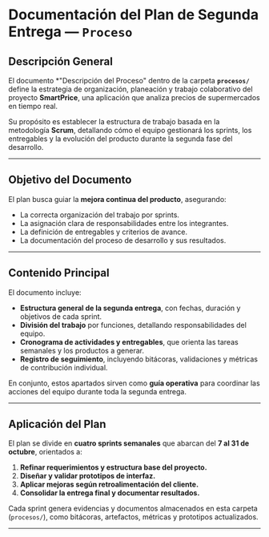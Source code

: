 # Documentación del Plan de Segunda Entrega — `Proceso`

## Descripción General
El documento *"Descripción del Proceso" dentro de la carpeta **`procesos/`** define la estrategia de organización, planeación y trabajo colaborativo del proyecto **SmartPrice**, una aplicación que analiza precios de supermercados en tiempo real.

Su propósito es establecer la estructura de trabajo basada en la metodología **Scrum**, detallando cómo el equipo gestionará los sprints, los entregables y la evolución del producto durante la segunda fase del desarrollo.

---

## Objetivo del Documento
El plan busca guiar la **mejora continua del producto**, asegurando:
- La correcta organización del trabajo por sprints.  
- La asignación clara de responsabilidades entre los integrantes.  
- La definición de entregables y criterios de avance.  
- La documentación del proceso de desarrollo y sus resultados.

---

## Contenido Principal
El documento incluye:
- **Estructura general de la segunda entrega**, con fechas, duración y objetivos de cada sprint.  
- **División del trabajo** por funciones, detallando responsabilidades del equipo.  
- **Cronograma de actividades y entregables**, que orienta las tareas semanales y los productos a generar.  
- **Registro de seguimiento**, incluyendo bitácoras, validaciones y métricas de contribución individual.

En conjunto, estos apartados sirven como **guía operativa** para coordinar las acciones del equipo durante toda la segunda entrega.

---

## Aplicación del Plan
El plan se divide en **cuatro sprints semanales** que abarcan del **7 al 31 de octubre**, orientados a:
1. **Refinar requerimientos y estructura base del proyecto.**  
2. **Diseñar y validar prototipos de interfaz.**  
3. **Aplicar mejoras según retroalimentación del cliente.**  
4. **Consolidar la entrega final y documentar resultados.**

Cada sprint genera evidencias y documentos almacenados en esta carpeta (`procesos/`), como bitácoras, artefactos, métricas y prototipos actualizados.


---
